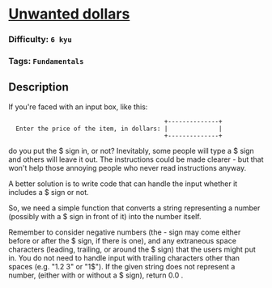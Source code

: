 # [Unwanted dollars](https://www.codewars.com/kata/587309155cfd6b9fb60000a0)

### Difficulty: `6 kyu`

### Tags: `Fundamentals`

## Description

If you're faced with an input box, like this:
```
                                           +--------------+
  Enter the price of the item, in dollars: |              |
                                           +--------------+
```

do you put the $ sign in, or not? Inevitably, some people will type a $ sign and others will leave it out. The instructions could be made clearer - but that won't help those annoying people who never read instructions anyway.

A better solution is to write code that can handle the input whether it includes a $ sign or not.

So, we need a simple function that converts a string representing a number (possibly with a $ sign in front of it) into the number itself.

Remember to consider negative numbers (the - sign may come either before or after the $ sign, if there is one), and any extraneous space characters (leading, trailing, or around the $ sign) that the users might put in. You do not need to handle input with trailing characters other than spaces (e.g. "1.2 3" or "1$"). If the given string does not represent a number, (either with or without a $ sign), return 0.0 .

